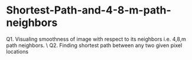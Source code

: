 # Shortest-Path-and-4-8-m-path-neighbors
Q1. Visualing smoothness of image with respect to its neighbors i.e. 4,8,m path neighbors. \ Q2. Finding shortest path between any two given pixel locations
